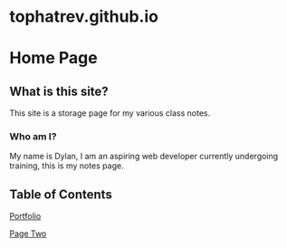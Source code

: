# tophatrev.github.io

# Home Page

## What is this site?

This site is a storage page for my various class notes.  

### Who am I?

My name is Dylan, I am an aspiring web developer currently undergoing training, this is my notes page.

## Table of Contents

[Portfolio](https://github.com/TopHatRev)

[Page Two](https://github.com/TopHatRev/tophatrev.github.io/blob/main/code-102/class-01.md)
